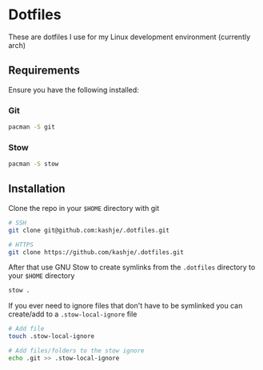 # Dotfiles

These are dotfiles I use for my Linux development environment (currently arch)

## Requirements

Ensure you have the following installed:

### Git

```sh
pacman -S git
```

### Stow

```sh
pacman -S stow
```

## Installation

Clone the repo in your `$HOME` directory with git

```sh
# SSH
git clone git@github.com:kashje/.dotfiles.git

# HTTPS
git clone https://github.com/kashje/.dotfiles.git
```

After that use GNU Stow to create symlinks from the `.dotfiles` directory to your `$HOME` directory

```sh
stow .
```

If you ever need to ignore files that don't have to be symlinked you can create/add to a `.stow-local-ignore` file

```sh
# Add file
touch .stow-local-ignore

# Add files/folders to the stow ignore
echo .git >> .stow-local-ignore
```
